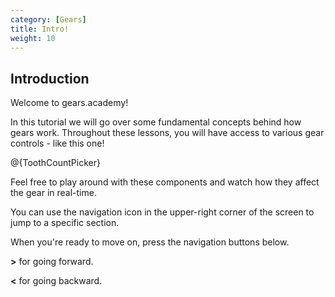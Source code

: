 ```yaml
---
category: [Gears]
title: Intro!
weight: 10
---
```


## Introduction

Welcome to gears.academy!

In this tutorial we will go over some fundamental concepts behind how gears work. Throughout these lessons, you will have access to various gear controls - like this one!

@{ToothCountPicker}

Feel free to play around with these components and watch how they affect the gear in real-time.

You can use the navigation icon in the upper-right corner of the screen to jump to a specific section.

When you're ready to move on, press the navigation buttons below.

**&gt;** for going forward.

**&lt;** for going backward.
